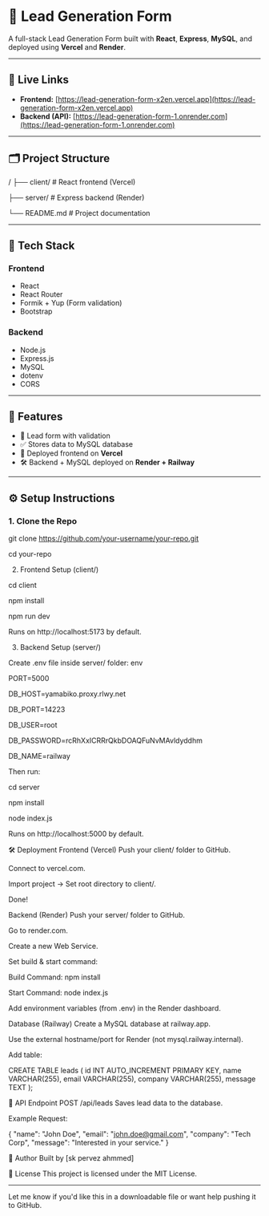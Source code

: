 # 📩 Lead Generation Form

A full-stack Lead Generation Form built with **React**, **Express**, **MySQL**, and deployed using **Vercel** and **Render**.

---

## 🔗 Live Links

- **Frontend:** [https://lead-generation-form-x2en.vercel.app](https://lead-generation-form-x2en.vercel.app)
- **Backend (API):** [https://lead-generation-form-1.onrender.com](https://lead-generation-form-1.onrender.com)

---

## 🗂️ Project Structure

/
├── client/ # React frontend (Vercel)

├── server/ # Express backend (Render)

└── README.md # Project documentation

---

## 🚀 Tech Stack

### Frontend
- React
- React Router
- Formik + Yup (Form validation)
- Bootstrap

### Backend
- Node.js
- Express.js
- MySQL
- dotenv
- CORS

---

## 🧪 Features

- 📩 Lead form with validation
- ✅ Stores data to MySQL database
- 🚀 Deployed frontend on **Vercel**
- 🛠️ Backend + MySQL deployed on **Render + Railway**

---

## ⚙️ Setup Instructions

### 1. Clone the Repo

git clone https://github.com/your-username/your-repo.git

cd your-repo

2. Frontend Setup (client/)

cd client

npm install

npm run dev

Runs on http://localhost:5173 by default.

3. Backend Setup (server/)
   
Create .env file inside server/ folder:
env

PORT=5000

DB_HOST=yamabiko.proxy.rlwy.net

DB_PORT=14223

DB_USER=root

DB_PASSWORD=rcRhXxICRRrQkbDOAQFuNvMAvldyddhm

DB_NAME=railway

Then run:

cd server

npm install

node index.js

Runs on http://localhost:5000 by default.

🛠️ Deployment
Frontend (Vercel)
Push your client/ folder to GitHub.

Connect to vercel.com.

Import project → Set root directory to client/.

Done!

Backend (Render)
Push your server/ folder to GitHub.

Go to render.com.

Create a new Web Service.

Set build & start command:

Build Command: npm install

Start Command: node index.js

Add environment variables (from .env) in the Render dashboard.

Database (Railway)
Create a MySQL database at railway.app.

Use the external hostname/port for Render (not mysql.railway.internal).

Add table:

CREATE TABLE leads (
  id INT AUTO_INCREMENT PRIMARY KEY,
  name VARCHAR(255),
  email VARCHAR(255),
  company VARCHAR(255),
  message TEXT
);

🧪 API Endpoint
POST /api/leads
Saves lead data to the database.

Example Request:

{
  "name": "John Doe",
  "email": "john.doe@gmail.com",
  "company": "Tech Corp",
  "message": "Interested in your service."
}

🙌 Author
Built by [sk pervez ahmmed]

📌 License
This project is licensed under the MIT License.

---

Let me know if you'd like this in a downloadable file or want help pushing it to GitHub.
